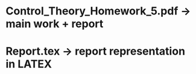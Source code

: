 # Control_Theory_Homework_5.pdf -> main work + report
# Report.tex -> report representation in LATEX
